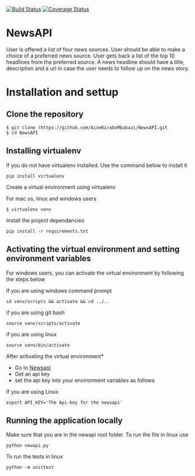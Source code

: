 [![Build Status](https://travis-ci.org/AineKiraboMbabazi/NewsAPI.svg?branch=NewsAPI)](https://travis-ci.org/AineKiraboMbabazi/NewsAPI)
[![Coverage Status](https://coveralls.io/repos/github/AineKiraboMbabazi/NewsAPI/badge.svg?branch=master)](https://coveralls.io/github/AineKiraboMbabazi/NewsAPI?branch=master)
# NewsAPI
User is offered a list of four news sources. User should be able to make a choice of a preferred news source. User gets back a list of the top 10 headlines from the preferred source. A news headline should have a title, description and a url in case the user needs to follow up on the news story.

# Installation and settup
## Clone the repository ##
```
$ git clone (https://github.com/AineKiraboMbabazi/NewsAPI.git
$ cd NewsAPI
```
## Installing virtualenv ##

If you do not have virtualenv installed. Use the command below to install it
```
pip install virtualenv
```
Create a virtual environment using virtualenv

For mac os, linux and windows users
```
$ virtualenv venv
```
Install the project dependancies
```
pip install -r requirements.txt
```
## Activating the virtual environment and setting environment variables ##
For windows users, you can activate the virtual environment by following the steps below
    
If you are using windows command prompt
```
cd venv/scripts && activate && cd ../..
```
if you are using git bash
```
source venv/scripts/activate
```
if you are using linux
```
source venv/bin/activate
```
After activating the virtual environment*
- Go to [Newsapi](https://newsapi.org/account)
- Get an api key 
- set the api key into your environment variables as follows

If you are using Linux
```
export API_KEY='The Api-key for the newsapi'
```

## Running the application locally ##
Make sure that you are in the newapi root folder.
To run the file in linux use
```
python newapi.py
```
To run the tests in linux
```
python -m unittest
```
